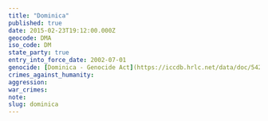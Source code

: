```yaml
---
title: "Dominica"
published: true
date: 2015-02-23T19:12:00.000Z
geocode: DMA
iso_code: DM
state_party: true
entry_into_force_date: 2002-07-01
genocide: [Dominica - Genocide Act](https://iccdb.hrlc.net/data/doc/542/keyword/46/)
crimes_against_humanity:
aggression:
war_crimes:
note:
slug: dominica
---
```

